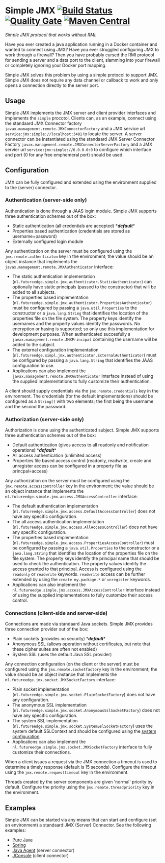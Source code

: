 # Simple JMX [![Build Status](https://travis-ci.org/willemsrb/simple-jmx.svg?branch=master)](https://travis-ci.org/willemsrb/simple-jmx) [![Quality Gate](https://sonarqube.com/api/badges/gate?key=nl.future-edge:simple-jmx)](https://sonarqube.com/dashboard/index?id=nl.future-edge%3Asimple-jmx) [![Maven Central](https://maven-badges.herokuapp.com/maven-central/nl.future-edge/simple-jmx/badge.svg)](https://maven-badges.herokuapp.com/maven-central/nl.future-edge/simple-jmx)
*Simple JMX protocol that works without RMI.*

Have you ever created a java application running in a Docker container and wanted to connect using JMX? Have you ever struggled configuring JMX to work through a firewall? Then you have probably cursed the RMI protocol for sending a server and a data port to the client, slamming into your firewall or completely ignoring your Docker port mapping.

Simple JMX solves this problem by using a simple protocol to support JMX. Simple JMX does not require any data channel or callback to work and only opens a connection directly to the server port.

## Usage
Simple JMX implements the JMX server and client provider interfaces and implements the `simple` procotol. Clients can, as an example, connect using the standaard JMX Connector factory `javax.management.remote.JMXConnectorFactory` and a JMX service url `service:jmx:simple://localhost:3481` to locate the server. A server connector can be instantiated using the standaard JMX Server Connector Factory `javax.management.remote.JMXConnectorServerFactory` and a JMX servier url `service:jmx:simple://0.0.0.0:0` to configure which interface and port (0 for any free emphemeral port) should be used.

## Configuration
JMX can be fully configured and extended using the environment supplied to the (server) connector.

### Authentication (server-side only)
Authentication is done through a JAAS login module. Simple JMX supports three authentication schemes out of the box:
- Static authentication (all credentials are accepted) ****default***\* 
- Properties based authentication (credentials are stored as username=password)
- Externally configured login module

Any authentication on the server must be configured using the `jmx.remote.authenticaton` key in the environment; the value should be an object instance that implements the `javax.management.remote.JMXAuthenticator` interface:

- The static authentication implementation (`nl.futureedge.simple.jmx.authenticator.StaticAuthenticator`) can optionally have static principals (passed to the constructor) that will be added to all subjects.
- The properties based implementation (`nl.futureedge.simple.jmx.authenticator.PropertiesAuthenticator`) must be configured by passing a `java.util.Properties` to the constructor or a `java.lang.String` that identifies the location of the properties file on the file system. The property keys identify the usernames and the property values identify the passwords. No encryption or hasing is supported; so only use this implementation for development purposes. When authenticated succesfully a `javax.management.remote.JMXPrincipal` containing the username will be added to the subject.
- The external configuration implementation (`nl.futureedge.simpl.jmx.authenticator.ExternalAuthenticator`) must be configured by passing a `java.lang.String` that identifies the JAAS configuration to use.
- Applications can also implement the `javax.management.remote.JMXAuthenticator` interface instead of using the supplied implementations to fully customize their authentication.

A client should supply credentials via the `jmx.remote.credentials` key in the environment. The credentials (for the default implementations) should be configured as a `String[]` with two elements; the first being the username and the second the password.

### Authorization (server-side only)
Authorization is done using the authenticated subject. Simple JMX supports three authentication schemes out of the box:
- Default authentication (gives access to all readonly and notification operations) ****default***\*
- All access authentication (unlimited access)
- Properties file based access control (readonly, readwrite, create and unregister access can be configured in a property file as princpal=access)

Any authorization on the server must be configured using the `jmx.remote.accesscontroller` key in the environment; the value should be an object instance that implements the `nl.futureedge.simple.jmx.access.JMXAccessController` interface:

- The default authentication implementation (`nl.futureedge.simple.jmx.access.DefaultAccessController`) does not have any specific configuration.
- The all access authentication implementation (`nl.futureedge.simple.jmx.access.AllAccessController`) does not have any specific configuration.
- The properties based implementation (`nl.futureedge.simple.jmx.access.PropertiesAccessController`) must be configured by passing a `java.util.Properties` to the constructor or a `java.lang.String` that identifies the location of the properties file on the file system.  The property keys identify the principal name that should be used to check the authentication. The property values identify the access granted to that principal. Access is configured using the `readonly` or `readwrite` keywords. `readwrite` access can be further extended by using the `create my.package.*` or `unregister` keywords.
- Applications can also implement the `nl.futureedge.simple.jmx.access.JMXAccessController` interface instead of using the supplied implementations to fully customize their access control.

### Connections (client-side and server-side)
Connections are made via standaard Java sockets. Simple JMX provides three connection provider out of the box:
- Plain sockets (provides no security) ****default***\*
- Anonymous SSL (allows operation without certificates, but note that these cipher suites are often not enabled)
- System SSL (uses the default Java SSL provider)

Any connection configuration (on the client or the server) must be configured using the `jmx.remote.socketfactory` key in the environment; the value should be an object instance that implements the `nl.futureedge.jmx.socket.JMXSocketFactory` interface:

- Plain socket implementation (`nl.futureedge.simple.jmx.socket.PlainSocketFactory`) does not have any configuration.
- The anonymous SSL implementation (`nl.futureedge.simple.jmx.socket.AnonymousSslSocketFactory`) does not have any specific configuration.
- The system SSL implementation (`nl.futureedge.simple.jmx.socket.SystemSslSocketFactory`) uses the system default SSLContext and should be configured using the [system configuration](https://docs.oracle.com/javase/8/docs/technotes/guides/security/jsse/JSSERefGuide.html).
- Applications can also implement the `nl.futureedge.simple.jmx.socket.JMXSocketFactory` interface to fully customize their connections.

When a client issues a request via the JMX connection a timeout is used to determine a timely response (default is 15 seconds). Configure the timeout using the `jmx.remote.requesttimeout` key in the environment.

Threads created by the server components are given 'normal' priority by default. Configure the priority using the `jmx.remote.threadpriority` key in the environment.

## Examples
Simple JMX can be started via any means that can start and configure (set an environment) a standaard JMX (Server) Connector. See the following examples:

- [Pure Java](example-java.md)
- [Spring](example-spring.md)
- [Java Agent](example-agent.md) (server connector)
- [JConsole](example-jconsole.md) (client connector)

